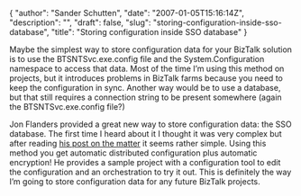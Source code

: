 {
  "author": "Sander Schutten",
  "date": "2007-01-05T15:16:14Z",
  "description": "",
  "draft": false,
  "slug": "storing-configuration-inside-sso-database",
  "title": "Storing configuration inside SSO database"
}


Maybe the simplest way to store configuration data for your BizTalk solution is to use the BTSNTSvc.exe.config file and the System.Configuration namespace to access that data. Most of the time I’m using this method on projects, but it introduces problems in BizTalk farms because you need to keep the configuration in sync. Another way would be to use a database, but that still requires a connection string to be present somewhere (again the BTSNTSvc.exe.config file?)

Jon Flanders provided a great new way to store configuration data: the SSO database. The first time I heard about it I thought it was very complex but after reading [his post on the matter](http://www.masteringbiztalk.com/blogs/jon/PermaLink,guid,6e4b84db-d15f-45e9-b245-08b1eb6c4def.aspx) it seems rather simple. Using this method you get automatic distributed configuration plus automatic encryption! He provides a sample project with a configuration tool to edit the configuration and an orchestration to try it out. This is definitely the way I’m going to store configuration data for any future BizTalk projects.

